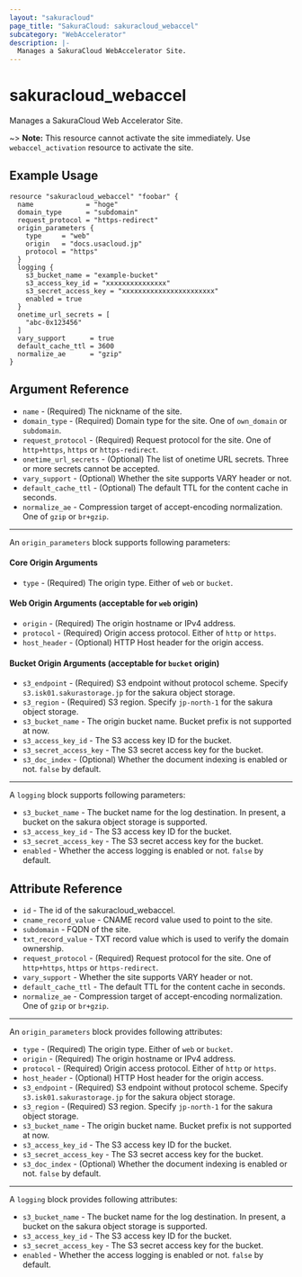 ```yaml
---
layout: "sakuracloud"
page_title: "SakuraCloud: sakuracloud_webaccel"
subcategory: "WebAccelerator"
description: |-
  Manages a SakuraCloud WebAccelerator Site.
---
```


# sakuracloud_webaccel

Manages a SakuraCloud Web Accelerator Site.

~> **Note:** This resource cannot activate the site immediately. Use `webaccel_activation` resource to activate the site.

## Example Usage

```hcl
resource "sakuracloud_webaccel" "foobar" {
  name             = "hoge"
  domain_type      = "subdomain"
  request_protocol = "https-redirect"
  origin_parameters {
    type     = "web"
    origin   = "docs.usacloud.jp"
    protocol = "https"
  }
  logging {
    s3_bucket_name = "example-bucket"
    s3_access_key_id = "xxxxxxxxxxxxxxx"
    s3_secret_access_key = "xxxxxxxxxxxxxxxxxxxxxxx"
    enabled = true
  }
  onetime_url_secrets = [
    "abc-0x123456"
  ]
  vary_support      = true
  default_cache_ttl = 3600
  normalize_ae      = "gzip"
}
```

## Argument Reference

* `name` - (Required) The nickname of the site.
* `domain_type` - (Required) Domain type for the site. One of `own_domain` or `subdomain`.
* `request_protocol` - (Required) Request protocol for the site. One of `http+https`, `https` or `https-redirect`.
* `onetime_url_secrets` - (Optional) The list of onetime URL secrets. Three or more secrets cannot be accepted.
* `vary_support` - (Optional) Whether the site supports VARY header or not.
* `default_cache_ttl` - (Optional) The default TTL for the content cache in seconds.
* `normalize_ae` - Compression target of accept-encoding normalization. One of `gzip` or `br+gzip`.

---

An `origin_parameters` block supports following parameters:

#### Core Origin Arguments

* `type` - (Required) The origin type. Either of `web` or `bucket`.

#### Web Origin Arguments (acceptable for `web` origin)

* `origin` - (Required) The origin hostname or IPv4 address.
* `protocol` - (Required) Origin access protocol. Either of `http` or `https`.
* `host_header` - (Optional) HTTP Host header for the origin access.

#### Bucket Origin Arguments (acceptable for `bucket` origin)

* `s3_endpoint` - (Required) S3 endpoint without protocol scheme. Specify `s3.isk01.sakurastorage.jp` for the sakura object storage.
* `s3_region` - (Required) S3 region. Specify `jp-north-1` for the sakura object storage.
* `s3_bucket_name` - The origin bucket name. Bucket prefix is not supported at now.
* `s3_access_key_id` - The S3 access key ID for the bucket.
* `s3_secret_access_key` - The S3 secret access key for the bucket.
* `s3_doc_index` - (Optional) Whether the document indexing is enabled or not. `false` by default.

---

A `logging` block supports following parameters:

* `s3_bucket_name` - The bucket name for the log destination. In present, a bucket on the sakura object storage is supported.
* `s3_access_key_id` - The S3 access key ID for the bucket.
* `s3_secret_access_key` - The S3 secret access key for the bucket.
* `enabled` - Whether the access logging is enabled or not. `false` by default.

## Attribute Reference

* `id` - The id of the sakuracloud_webaccel.
* `cname_record_value` - CNAME record value used to point to the site.
* `subdomain` - FQDN of the site.
* `txt_record_value` - TXT record value which is used to verify the domain ownership.
* `request_protocol` - (Required) Request protocol for the site. One of `http+https`, `https` or `https-redirect`.
* `vary_support` - Whether the site supports VARY header or not.
* `default_cache_ttl` - The default TTL for the content cache in seconds.
* `normalize_ae` - Compression target of accept-encoding normalization. One of `gzip` or `br+gzip`.

---

An `origin_parameters` block provides following attributes:

* `type` - (Required) The origin type. Either of `web` or `bucket`.
* `origin` - (Required) The origin hostname or IPv4 address.
* `protocol` - (Required) Origin access protocol. Either of `http` or `https`.
* `host_header` - (Optional) HTTP Host header for the origin access.
* `s3_endpoint` - (Required) S3 endpoint without protocol scheme. Specify `s3.isk01.sakurastorage.jp` for the sakura object storage.
* `s3_region` - (Required) S3 region. Specify `jp-north-1` for the sakura object storage.
* `s3_bucket_name` - The origin bucket name. Bucket prefix is not supported at now.
* `s3_access_key_id` - The S3 access key ID for the bucket.
* `s3_secret_access_key` - The S3 secret access key for the bucket.
* `s3_doc_index` - (Optional) Whether the document indexing is enabled or not. `false` by default.

---

A `logging` block provides following attributes:

* `s3_bucket_name` - The bucket name for the log destination. In present, a bucket on the sakura object storage is supported.
* `s3_access_key_id` - The S3 access key ID for the bucket.
* `s3_secret_access_key` - The S3 secret access key for the bucket.
* `enabled` - Whether the access logging is enabled or not. `false` by default.
